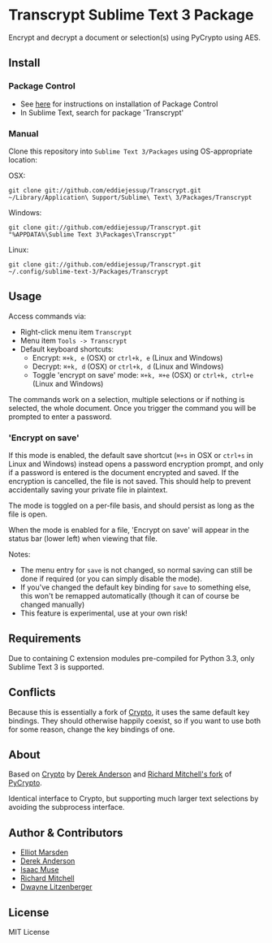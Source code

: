 Transcrypt Sublime Text 3 Package
=================================
Encrypt and decrypt a document or selection(s) using PyCrypto using AES.

Install
-------
### Package Control
- See [here](http://wbond.net/sublime_packages/package_control) for instructions on installation of Package Control
- In Sublime Text, search for package 'Transcrypt'

### Manual
Clone this repository into `Sublime Text 3/Packages` using OS-appropriate location:

OSX:

    git clone git://github.com/eddiejessup/Transcrypt.git ~/Library/Application\ Support/Sublime\ Text\ 3/Packages/Transcrypt

Windows:

    git clone git://github.com/eddiejessup/Transcrypt.git "%APPDATA%\Sublime Text 3\Packages\Transcrypt"

Linux:

    git clone git://github.com/eddiejessup/Transcrypt.git ~/.config/sublime-text-3/Packages/Transcrypt

Usage
-----
Access commands via:

- Right-click menu item `Transcrypt`
- Menu item `Tools -> Transcrypt`
- Default keyboard shortcuts:
  - Encrypt: `⌘+k, e` (OSX) or `ctrl+k, e` (Linux and Windows)
  - Decrypt: `⌘+k, d` (OSX) or `ctrl+k, d` (Linux and Windows)
  - Toggle 'encrypt on save' mode: `⌘+k, ⌘+e` (OSX) or `ctrl+k, ctrl+e` (Linux and Windows)

The commands work on a selection, multiple selections or if nothing is selected, the whole document. Once you trigger the command you will be prompted to enter a password.

### 'Encrypt on save'

If this mode is enabled, the default save shortcut (`⌘+s` in OSX or `ctrl+s` in Linux and Windows) instead opens a password encryption prompt, and only if a password is entered is the document encrypted and saved. If the encryption is cancelled, the file is not saved. This should help to prevent accidentally saving your private file in plaintext.

The mode is toggled on a per-file basis, and should persist as long as the file is open.

When the mode is enabled for a file, 'Encrypt on save' will appear in the status bar (lower left) when viewing that file.

Notes:

- The menu entry for `save` is not changed, so normal saving can still be done if required (or you can simply disable the mode).
- If you've changed the default key binding for `save` to something else, this won't be remapped automatically (though it can of course be changed manually)
- This feature is experimental, use at your own risk!

Requirements
------------
Due to containing C extension modules pre-compiled for Python 3.3, only Sublime Text 3 is supported.

Conflicts
------
Because this is essentially a fork of [Crypto](https://github.com/mediaupstream/SublimeText-Crypto), it uses the same default key bindings. They should otherwise happily coexist, so if you want to use both for some reason, change the key bindings of one.

About
-----
Based on [Crypto](https://github.com/mediaupstream/SublimeText-Crypto) by [Derek Anderson](https://github.com/mediaupstream) and [Richard Mitchell's fork](https://github.com/mitchellrj/pycrypto) of [PyCrypto](https://github.com/dlitz/pycrypto).

Identical interface to Crypto, but supporting much larger text selections by avoiding the subprocess interface.

Author & Contributors
---------------------
- [Elliot Marsden](https://github.com/eddiejessup)
- [Derek Anderson](http://twitter.com/derekanderson)
- [Isaac Muse](https://github.com/facelessuser)
- [Richard Mitchell](https://github.com/mitchellrj)
- [Dwayne Litzenberger](https://github.com/dlitz)

License
-------
MIT License
